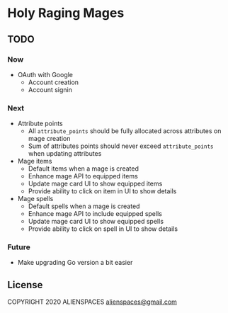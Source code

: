 # Holy Raging Mages

## TODO

### Now

* OAuth with Google
  * Account creation
  * Account signin

### Next

* Attribute points
  * All `attribute_points` should be fully allocated across attributes on mage creation
  * Sum of attributes points should never exceed `attribute_points` when updating attributes
* Mage items
  * Default items when a mage is created
  * Enhance mage API to equipped items
  * Update mage card UI to show equipped items
  * Provide ability to click on item in UI to show details
* Mage spells
  * Default spells when a mage is created
  * Enhance mage API to include equipped spells
  * Update mage card UI to show equipped spells
  * Provide ability to click on spell in UI to show details

### Future

* Make upgrading Go version a bit easier

## License

COPYRIGHT 2020 ALIENSPACES alienspaces@gmail.com
